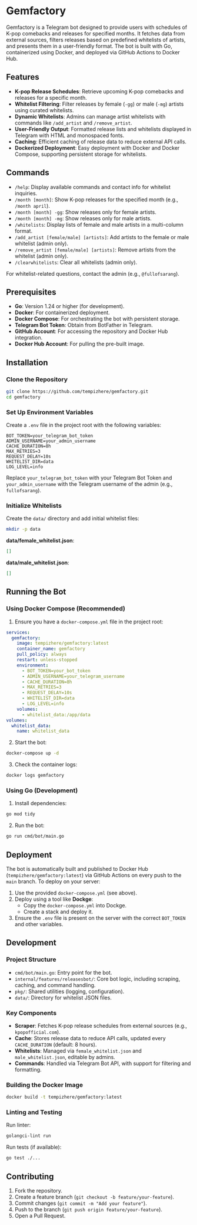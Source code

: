 # Gemfactory

Gemfactory is a Telegram bot designed to provide users with schedules of K-pop comebacks and releases for specified months. It fetches data from external sources, filters releases based on predefined whitelists of artists, and presents them in a user-friendly format. The bot is built with Go, containerized using Docker, and deployed via GitHub Actions to Docker Hub.

## Features

- **K-pop Release Schedules**: Retrieve upcoming K-pop comebacks and releases for a specific month.
- **Whitelist Filtering**: Filter releases by female (`-gg`) or male (`-mg`) artists using curated whitelists.
- **Dynamic Whitelists**: Admins can manage artist whitelists with commands like `/add_artist` and `/remove_artist`.
- **User-Friendly Output**: Formatted release lists and whitelists displayed in Telegram with HTML and monospaced fonts.
- **Caching**: Efficient caching of release data to reduce external API calls.
- **Dockerized Deployment**: Easy deployment with Docker and Docker Compose, supporting persistent storage for whitelists.

## Commands

- `/help`: Display available commands and contact info for whitelist inquiries.
- `/month [month]`: Show K-pop releases for the specified month (e.g., `/month april`).
- `/month [month] -gg`: Show releases only for female artists.
- `/month [month] -mg`: Show releases only for male artists.
- `/whitelists`: Display lists of female and male artists in a multi-column format.
- `/add_artist [female/male] [artists]`: Add artists to the female or male whitelist (admin only).
- `/remove_artist [female/male] [artists]`: Remove artists from the whitelist (admin only).
- `/clearwhitelists`: Clear all whitelists (admin only).

For whitelist-related questions, contact the admin (e.g., `@fullofsarang`).

## Prerequisites

- **Go**: Version 1.24 or higher (for development).
- **Docker**: For containerized deployment.
- **Docker Compose**: For orchestrating the bot with persistent storage.
- **Telegram Bot Token**: Obtain from BotFather in Telegram.
- **GitHub Account**: For accessing the repository and Docker Hub integration.
- **Docker Hub Account**: For pulling the pre-built image.

## Installation

### Clone the Repository

```bash
git clone https://github.com/tempizhere/gemfactory.git
cd gemfactory
```

### Set Up Environment Variables

Create a `.env` file in the project root with the following variables:

```env
BOT_TOKEN=your_telegram_bot_token
ADMIN_USERNAME=your_admin_username
CACHE_DURATION=8h
MAX_RETRIES=3
REQUEST_DELAY=10s
WHITELIST_DIR=data
LOG_LEVEL=info
```

Replace `your_telegram_bot_token` with your Telegram Bot Token and `your_admin_username` with the Telegram username of the admin (e.g., `fullofsarang`).

### Initialize Whitelists

Create the `data/` directory and add initial whitelist files:

```bash
mkdir -p data
```

**data/female_whitelist.json**:

```json
[]
```

**data/male_whitelist.json**:

```json
[]
```

## Running the Bot

### Using Docker Compose (Recommended)

1. Ensure you have a `docker-compose.yml` file in the project root:

```yaml
services:
  gemfactory:
    image: tempizhere/gemfactory:latest
    container_name: gemfactory
    pull_policy: always
    restart: unless-stopped
    environment:
      - BOT_TOKEN=your_bot_token
      - ADMIN_USERNAME=your_telegram_username
      - CACHE_DURATION=8h
      - MAX_RETRIES=3
      - REQUEST_DELAY=10s
      - WHITELIST_DIR=data
      - LOG_LEVEL=info
    volumes:
      - whitelist_data:/app/data
volumes:
  whitelist_data:
    name: whitelist_data
```

2. Start the bot:

```bash
docker-compose up -d
```

3. Check the container logs:

```bash
docker logs gemfactory
```

### Using Go (Development)

1. Install dependencies:

```bash
go mod tidy
```

2. Run the bot:

```bash
go run cmd/bot/main.go
```

## Deployment

The bot is automatically built and published to Docker Hub (`tempizhere/gemfactory:latest`) via GitHub Actions on every push to the `main` branch. To deploy on your server:

1. Use the provided `docker-compose.yml` (see above).
2. Deploy using a tool like **Dockge**:
   - Copy the `docker-compose.yml` into Dockge.
   - Create a stack and deploy it.
3. Ensure the `.env` file is present on the server with the correct `BOT_TOKEN` and other variables.

## Development

### Project Structure

- `cmd/bot/main.go`: Entry point for the bot.
- `internal/features/releasesbot/`: Core bot logic, including scraping, caching, and command handling.
- `pkg/`: Shared utilities (logging, configuration).
- `data/`: Directory for whitelist JSON files.

### Key Components

- **Scraper**: Fetches K-pop release schedules from external sources (e.g., `kpopofficial.com`).
- **Cache**: Stores release data to reduce API calls, updated every `CACHE_DURATION` (default: 8 hours).
- **Whitelists**: Managed via `female_whitelist.json` and `male_whitelist.json`, editable by admins.
- **Commands**: Handled via Telegram Bot API, with support for filtering and formatting.

### Building the Docker Image

```bash
docker build -t tempizhere/gemfactory:latest 
```

### Linting and Testing

Run linter:

```bash
golangci-lint run
```

Run tests (if available):

```bash
go test ./...
```

## Contributing

1. Fork the repository.
2. Create a feature branch (`git checkout -b feature/your-feature`).
3. Commit changes (`git commit -m "Add your feature"`).
4. Push to the branch (`git push origin feature/your-feature`).
5. Open a Pull Request.
